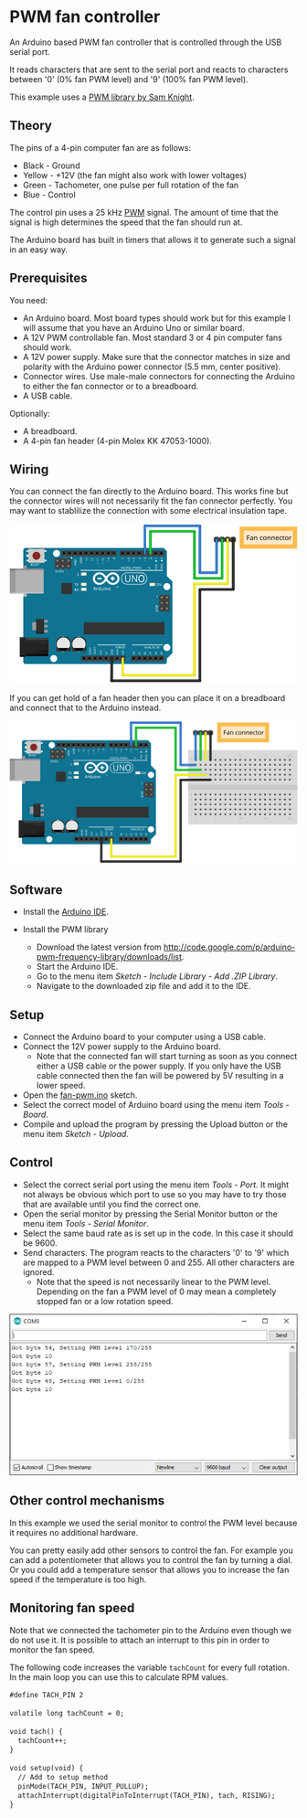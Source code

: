 # PWM fan controller

An Arduino based PWM fan controller that is controlled through the USB serial port.

It reads characters that are sent to the serial port and reacts to characters between '0' (0% fan PWM level) and '9' (100% fan PWM level).

This example uses a [PWM library by Sam Knight](https://forum.arduino.cc/index.php?topic=117425.0).

## Theory

The pins of a 4-pin computer fan are as follows:
* Black - Ground
* Yellow - +12V (the fan might also work with lower voltages)
* Green - Tachometer, one pulse per full rotation of the fan
* Blue - Control

The control pin uses a 25 kHz [PWM](https://en.wikipedia.org/wiki/Pulse-width_modulation) signal. The amount of time that the signal is high determines the speed that the fan should run at.

The Arduino board has built in timers that allows it to generate such a signal in an easy way.

## Prerequisites

You need:

* An Arduino board. Most board types should work but for this example I will assume that you have an Arduino Uno or similar board.
* A 12V PWM controllable fan. Most standard 3 or 4 pin computer fans should work.
* A 12V power supply. Make sure that the connector matches in size and polarity with the Arduino power connector (5.5 mm, center positive).
* Connector wires. Use male-male connectors for connecting the Arduino to either the fan connector or to a breadboard.
* A USB cable.

Optionally:

* A breadboard.
* A 4-pin fan header (4-pin Molex KK 47053-1000).

## Wiring

You can connect the fan directly to the Arduino board. This works fine but the connector wires will not necessarily fit the fan connector perfectly. You may want to stablilize the connection with some electrical insulation tape.

![Wiring directly](fan-pwm-basic_bb.svg)

If you can get hold of a fan header then you can place it on a breadboard and connect that to the Arduino instead.

![Wiring via a breadboard](fan-pwm-breadboard_bb.svg)

## Software

* Install the [Arduino IDE](https://www.arduino.cc/en/software).

* Install the PWM library
  * Download the latest version from http://code.google.com/p/arduino-pwm-frequency-library/downloads/list.
  * Start the Arduino IDE.
  * Go to the menu item _Sketch - Include Library - Add .ZIP Library_.
  * Navigate to the downloaded zip file and add it to the IDE.

## Setup

* Connect the Arduino board to your computer using a USB cable.
* Connect the 12V power supply to the Arduino board.
  * Note that the connected fan will start turning as soon as you connect either a USB cable or the power supply. If you only have the USB cable connected then the fan will be powered by 5V resulting in a lower speed.
* Open the [fan-pwm.ino](fan-pwm.ino) sketch.
* Select the correct model of Arduino board using the menu item _Tools - Board_.
* Compile and upload the program by pressing the Upload button or the menu item _Sketch - Upload_.

## Control

* Select the correct serial port using the menu item _Tools - Port_. It might not always be obvious which port to use so you may have to try those that are available until you find the correct one.
* Open the serial monitor by pressing the Serial Monitor button or the menu item _Tools - Serial Monitor_.
* Select the same baud rate as is set up in the code. In this case it should be 9600.
* Send characters. The program reacts to the characters '0' to '9' which are mapped to a PWM level between 0 and 255. All other characters are ignored.
  * Note that the speed is not necessarily linear to the PWM level. Depending on the fan a PWM level of 0 may mean a completely stopped fan or a low rotation speed.

![Serial Monitor window](pwm-serial-monitor.png)

## Other control mechanisms

In this example we used the serial monitor to control the PWM level because it requires no additional hardware.

You can pretty easily add other sensors to control the fan. For example you can add a potentiometer that allows you to control the fan by turning a dial. Or you could add a temperature sensor that allows you to increase the fan speed if the temperature is too high.

## Monitoring fan speed

Note that we connected the tachometer pin to the Arduino even though we do not use it. It is possible to attach an interrupt to this pin in order to monitor the fan speed.

The following code increases the variable `tachCount` for every full rotation. In the main loop you can use this to calculate RPM values.

```
#define TACH_PIN 2

volatile long tachCount = 0;

void tach() {
  tachCount++;
}

void setup(void) {
  // Add to setup method
  pinMode(TACH_PIN, INPUT_PULLUP);
  attachInterrupt(digitalPinToInterrupt(TACH_PIN), tach, RISING);
}
```